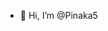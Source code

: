 - 👋 Hi, I’m @Pinaka5


<!---
Pinaka5/Pinaka5 is a ✨ special ✨ repository because its `README.md` (this file) appears on your GitHub profile.
You can click the Preview link to take a look at your changes.
--->
